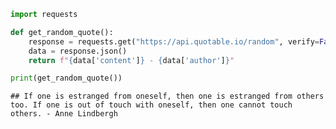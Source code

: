 ``` python
import requests

def get_random_quote():
    response = requests.get("https://api.quotable.io/random", verify=False)
    data = response.json()
    return f"{data['content']} - {data['author']}"

print(get_random_quote())
```

    ## If one is estranged from oneself, then one is estranged from others too. If one is out of touch with oneself, then one cannot touch others. - Anne Lindbergh
